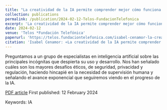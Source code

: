 ```yaml
---
title: "La creatividad de la IA permite comprender mejor cómo funciona la humana"
collection: publications
permalink: /publication/2024-02-12-Telos-FundacionTelefonica
excerpt: 'La creatividad de la IA permite comprender mejor cómo funciona la humana'
date: 2024-02-12
venue: 'Telos *Fundación Telefónica'
paperurl: 'https://telos.fundaciontelefonica.com/isabel-cenamor-la-creatividad-de-la-ia-permite-comprender-mejor-como-funciona-la-humana/'
citation: 'Isabel Cenamor: «La creatividad de la IA permite comprender mejor cómo funciona la humana» <i>por Marisol Sales Giménez</i>.'
---
```

Preguntamos a un grupo de especialistas en inteligencia artificial sobre las principales incógnitas que despierta su uso y desarrollo. Nos han señalado cuáles son los mayores desafíos éticos, de seguridad, privacidad y regulación, haciendo hincapié en la necesidad de supervisión humana y señalando el avance exponencial que seguiremos viendo en el progreso de la IA.
 
[PDF article](https://github.com/icenamor/icenamor.github.io/blob/master/files/Isabel%20Cenamor-Telos%20Fundaci%C3%B3n%20Tel%C3%A9fonica.pdf)
First published: 12 February 2024



Keywords: IA

